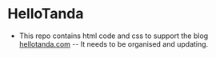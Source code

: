 # HelloTanda 
* This repo contains html code and css to support the blog [hellotanda.com](https://www.hellotanda.com) -- It needs to be organised and updating. 
